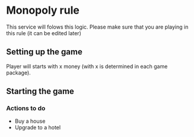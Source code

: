 # Monopoly rule
This service will folows this logic. Please make sure that you are playing in this rule (it can be edited later)

## Setting up the game
Player will starts with x money (with x is determined in each game package).<br>

## Starting the game

### Actions to do
- Buy a house
- Upgrade to a hotel
